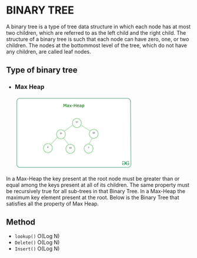 # BINARY TREE

A binary tree is a type of tree data structure in which each node has at most two children, which are referred to as the left child and the right child. The structure of a binary tree is such that each node can have zero, one, or two children. The nodes at the bottommost level of the tree, which do not have any children, are called leaf nodes.

## Type of binary tree

- <h3>Max Heap</h3>

  ![View Design](assets/max-heap.png)

In a Max-Heap the key present at the root node must be greater than or equal among the keys present at all of its children. The same property must be recursively true for all sub-trees in that Binary Tree. In a Max-Heap the maximum key element present at the root. Below is the Binary Tree that satisfies all the property of Max Heap.

## Method

- `lookup()` O(Log N)
- `Delete()` O(Log N)
- `Insert()` O(Log N)
